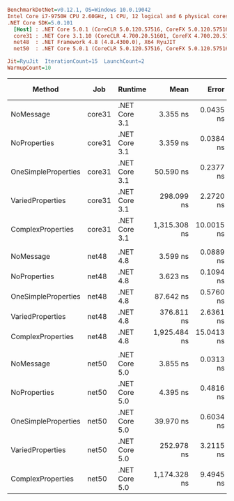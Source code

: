 ``` ini

BenchmarkDotNet=v0.12.1, OS=Windows 10.0.19042
Intel Core i7-9750H CPU 2.60GHz, 1 CPU, 12 logical and 6 physical cores
.NET Core SDK=5.0.101
  [Host] : .NET Core 5.0.1 (CoreCLR 5.0.120.57516, CoreFX 5.0.120.57516), X64 RyuJIT
  core31 : .NET Core 3.1.10 (CoreCLR 4.700.20.51601, CoreFX 4.700.20.51901), X64 RyuJIT
  net48  : .NET Framework 4.8 (4.8.4300.0), X64 RyuJIT
  net50  : .NET Core 5.0.1 (CoreCLR 5.0.120.57516, CoreFX 5.0.120.57516), X64 RyuJIT

Jit=RyuJit  IterationCount=15  LaunchCount=2  
WarmupCount=10  

```
|              Method |    Job |       Runtime |         Mean |      Error |     StdDev |  Ratio | RatioSD |  Gen 0 | Gen 1 | Gen 2 | Allocated |
|-------------------- |------- |-------------- |-------------:|-----------:|-----------:|-------:|--------:|-------:|------:|------:|----------:|
|           NoMessage | core31 | .NET Core 3.1 |     3.355 ns |  0.0435 ns |  0.0651 ns |   1.00 |    0.00 |      - |     - |     - |         - |
|        NoProperties | core31 | .NET Core 3.1 |     3.359 ns |  0.0384 ns |  0.0575 ns |   1.00 |    0.01 |      - |     - |     - |         - |
| OneSimpleProperties | core31 | .NET Core 3.1 |    50.590 ns |  0.2377 ns |  0.3557 ns |  15.08 |    0.29 |      - |     - |     - |         - |
|    VariedProperties | core31 | .NET Core 3.1 |   298.099 ns |  2.2720 ns |  3.4007 ns |  88.87 |    1.33 | 0.0153 |     - |     - |      96 B |
|   ComplexProperties | core31 | .NET Core 3.1 | 1,315.308 ns | 10.0015 ns | 14.9698 ns | 392.18 |    8.51 | 0.1259 |     - |     - |     800 B |
|                     |        |               |              |            |            |        |         |        |       |       |           |
|           NoMessage |  net48 |      .NET 4.8 |     3.599 ns |  0.0889 ns |  0.1331 ns |   1.00 |    0.00 |      - |     - |     - |         - |
|        NoProperties |  net48 |      .NET 4.8 |     3.623 ns |  0.1094 ns |  0.1638 ns |   1.01 |    0.01 |      - |     - |     - |         - |
| OneSimpleProperties |  net48 |      .NET 4.8 |    87.642 ns |  0.5760 ns |  0.8621 ns |  24.38 |    0.90 | 0.0050 |     - |     - |      32 B |
|    VariedProperties |  net48 |      .NET 4.8 |   376.811 ns |  2.6361 ns |  3.9456 ns | 104.84 |    4.05 | 0.0153 |     - |     - |      96 B |
|   ComplexProperties |  net48 |      .NET 4.8 | 1,925.484 ns | 15.0413 ns | 22.0474 ns | 536.25 |   20.67 | 0.1678 |     - |     - |    1075 B |
|                     |        |               |              |            |            |        |         |        |       |       |           |
|           NoMessage |  net50 | .NET Core 5.0 |     3.855 ns |  0.0313 ns |  0.0469 ns |   1.00 |    0.00 |      - |     - |     - |         - |
|        NoProperties |  net50 | .NET Core 5.0 |     4.395 ns |  0.4816 ns |  0.7209 ns |   1.14 |    0.19 |      - |     - |     - |         - |
| OneSimpleProperties |  net50 | .NET Core 5.0 |    39.970 ns |  0.6034 ns |  0.9031 ns |  10.37 |    0.31 |      - |     - |     - |         - |
|    VariedProperties |  net50 | .NET Core 5.0 |   252.978 ns |  3.2115 ns |  4.7073 ns |  65.59 |    1.33 | 0.0153 |     - |     - |      96 B |
|   ComplexProperties |  net50 | .NET Core 5.0 | 1,174.328 ns |  9.4945 ns | 13.6167 ns | 304.51 |    5.03 | 0.1259 |     - |     - |     800 B |
